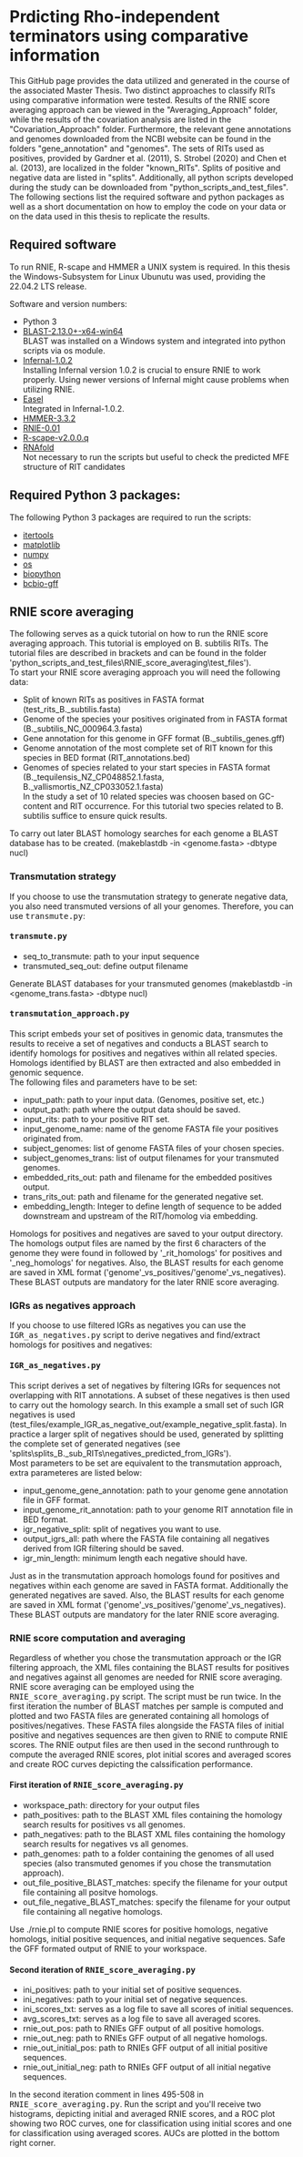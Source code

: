# Prdicting Rho-independent terminators using comparative information

This GitHub page provides the data utilized and generated in the course of the associated Master Thesis. Two distinct approaches to classify RITs using comparative information were tested. Results of the RNIE score averaging approach can be viewed in the "Averaging_Approach" folder, while the results of the covariation analysis are listed in the "Covariation_Approach" folder. Furthermore, the relevant gene annotations and genomes downloaded from the NCBI website can be found in the folders "gene_annotation" and "genomes". The sets of RITs used as positives, provided by Gardner et al. (2011), S. Strobel (2020) and Chen et al. (2013), are localized in the folder "known_RITs". Splits of positive and negative data are listed in "splits".
Additionally, all python scripts developed during the study can be downloaded from "python_scripts_and_test_files". The following sections list the required software and python packages as well as a short documentation on how to employ the code on your data or on the data used in this thesis to replicate the results.

## Required software

To run RNIE, R-scape and HMMER a UNIX system is required. In this thesis the Windows-Subsystem for Linux Ubunutu was used, providing the 22.04.2 LTS release.

Software and version numbers:

* Python 3<br/>
* [BLAST-2.13.0+-x64-win64](https://ftp.ncbi.nlm.nih.gov/blast/executables/blast+/2.13.0/)<br/>
<t/>BLAST was installed on a Windows system and integrated into python scripts via os module.<br/>
* [Infernal-1.0.2](http://eddylab.org/infernal/)<br/>
<t/>Installing Infernal version 1.0.2 is crucial to ensure RNIE to work properly. Using newer versions of Infernal might cause problems when utilizing RNIE. <br/>
* [Easel](http://eddylab.org/infernal/)<br/>
<t/>Integrated in Infernal-1.0.2.<br/>
* [HMMER-3.3.2](http://eddylab.org/software/hmmer/)<br/>
* [RNIE-0.01](https://github.com/ppgardne/RNIE)<br/>
* [R-scape-v2.0.0.q](http://eddylab.org/software/rscape/)<br/>
* [RNAfold](http://rna.tbi.univie.ac.at/)<br/>
<t/>Not necessary to run the scripts but useful to check the predicted MFE structure of RIT candidates

## Required Python 3 packages:<br/>

The following Python 3 packages are required to run the scripts:

* [itertools](https://docs.python.org/3/library/itertools.html)<br/>
* [matplotlib](https://matplotlib.org/)<br/>
* [numpy](https://numpy.org/)<br/>
* [os](https://docs.python.org/3/library/os.html)<br/>
* [biopython](https://biopython.org/)<br/>
* [bcbio-gff](https://pypi.org/project/bcbio-gff/)<br/>

## RNIE score averaging

The following serves as a quick tutorial on how to run the RNIE score averaging approach. This tutorial is employed on B. subtilis RITs. The tutorial files are described in brackets and can be found in the folder 'python_scripts_and_test_files\RNIE_score_averaging\test_files').<br/>
To start your RNIE score averaging approach you will need the following data:

* Split of known RITs as positives in FASTA format (test_rits_B._subtilis.fasta)<br/>
* Genome of the species your positives originated from in FASTA format (B._subtilis_NC_000964.3.fasta)<br/>
* Gene annotation for this genome in GFF format (B._subtilis_genes.gff)<br/>
* Genome annotation of the most complete set of RIT known for this species in BED format (RIT_annotations.bed)<br/>
* Genomes of species related to your start species in FASTA format (B._tequilensis_NZ_CP048852.1.fasta, B._vallismortis_NZ_CP033052.1.fasta)<br/>
<t/>In the study a set of 10 related species was choosen based on GC-content and RIT occurrence. For this tutorial two species related to B. subtilis suffice to ensure quick results.<br/>

To carry out later BLAST homology searches for each genome a BLAST database has to be created. (makeblastdb -in <genome.fasta> -dbtype nucl)


### Transmutation strategy

If you choose to use the transmutation strategy to generate negative data, you also need transmuted versions of all your genomes. Therefore, you can use <tt>transmute.py</tt>:

#### <tt>transmute.py</tt>

* seq_to_transmute: path to your input sequence<br/>
* transmuted_seq_out: define output filename<br/>

Generate BLAST databases for your transmuted genomes (makeblastdb -in <genome_trans.fasta> -dbtype nucl)

#### <tt>transmutation_approach.py</tt>

This script embeds your set of positives in genomic data, transmutes the results to receive a set of negatives and conducts a BLAST search to identify homologs for positives and negatives within all related species. Homologs identified by BLAST are then extracted and also embedded in genomic sequence.<br/>
The following files and parameters have to be set:

* input_path: path to your input data. (Genomes, positive set, etc.)<br/>
* output_path: path where the output data should be saved.<br/>
* input_rits: path to your positive RIT set.<br/>
* input_genome_name: name of the genome FASTA file your positives originated from.<br/>
* subject_genomes: list of genome FASTA files of your chosen species.<br/>
* subject_genomes_trans: list of output filenames for your transmuted genomes.<br/>
* embedded_rits_out: path and filename for the embedded positives output. <br/>
* trans_rits_out: path and filename for the generated negative set.<br/>
* embedding_length: Integer to define length of sequence to be added downstream and upstream of the RIT/homolog via embedding.<br/>

Homologs for positives and negatives are saved to your output directory. The homologs output files are named by the first 6 characters of the genome they were found in followed by '_rit_homologs' for positives and '_neg_homologs' for negatives. Also, the BLAST results for each genome are saved in XML format ('genome'_vs_positives/'genome'_vs_negatives). These BLAST outputs are mandatory for the later RNIE score averaging.

### IGRs as negatives approach

If you choose to use filtered IGRs as negatives you can use the <tt>IGR_as_negatives.py</tt> script to derive negatives and find/extract homologs for positives and negatives:

#### <tt>IGR_as_negatives.py</tt>

This script derives a set of negatives by filtering IGRs for sequences not overlapping with RIT annotations. A subset of these negatives is then used to carry out the homology search. In this example a small set of such IGR negatives is used (test_files/example_IGR_as_negative_out/example_negative_split.fasta). In practice a larger split of negatives should be used, generated by splitting the complete set of generated negatives (see 'splits\splits_B._sub_RITs\negatives_predicted_from_IGRs').<br/>
Most parameters to be set are equivalent to the transmutation approach, extra parameteres are listed below:

* input_genome_gene_annotation: path to your genome gene annotation file in GFF format.<br/>
* input_genome_rit_annotation: path to your genome RIT annotation file in BED format.<br/>
* igr_negative_split: split of negatives you want to use.<br/>
* output_igrs_all: path where the FASTA file containing all negatives derived from IGR filtering should be saved.<br/>
* igr_min_length: minimum length each negative should have.<br/>

Just as in the transmutation approach homologs found for positives and negatives within each genome are saved in FASTA format. Additionally the generated negatives are saved. Also, the BLAST results for each genome are saved in XML format ('genome'_vs_positives/'genome'_vs_negatives). These BLAST outputs are mandatory for the later RNIE score averaging.

### RNIE score computation and averaging

Regardless of whether you chose the transmutation approach or the IGR filtering approach, the XML files containing the BLAST results for positives and negatives against all genomes are needed for RNIE score averaging. RNIE score averaging can be employed using the <tt>RNIE_score_averaging.py</tt> script. The script must be run twice. In the first iteration the number of BLAST matches per sample is computed and plotted and two FASTA files are generated containing all homologs of positives/negatives. These FASTA files alongside the FASTA files of initial positive and negatives sequences are then given to RNIE to compute RNIE scores. The RNIE output files are then used in the second runthrough to compute the averaged RNIE scores, plot initial scores and averaged scores and create ROC curves depicting the calssification performance.

#### First iteration of <tt>RNIE_score_averaging.py</tt>

* workspace_path: directory for your output files<br/>
* path_positives: path to the BLAST XML files containing the homology search results for positives vs all genomes.<br/>
* path_negatives: path to the BLAST XML files containing the homology search results for negatives vs all genomes.<br/>
* path_genomes: path to a folder containing the genomes of all used species (also transmuted genomes if you chose the transmutation approach).<br/>
* out_file_positive_BLAST_matches: specify the filename for your output file containing all positve homologs.<br/>
* out_file_negative_BLAST_matches: specify the filename for your output file containing all negative homologs.<br/>

Use ./rnie.pl to compute RNIE scores for positive homologs, negative homologs, initial positive sequences, and initial negative sequences. Safe the GFF formated output of RNIE to your workspace.

#### Second iteration of <tt>RNIE_score_averaging.py</tt>

* ini_positives: path to your initial set of positive sequences.<br/>
* ini_negatives: path to your initial set of negative sequences.<br/>
* ini_scores_txt: serves as a log file to save all scores of initial sequences.<br/>
* avg_scores_txt: serves as a log file to save all averaged scores.<br/>
* rnie_out_pos: path to RNIEs GFF output of all positive homologs.<br/>
* rnie_out_neg: path to RNIEs GFF output of all negative homologs.<br/>
* rnie_out_initial_pos: path to RNIEs GFF output of all initial positive sequences.<br/>
* rnie_out_initial_neg: path to RNIEs GFF output of all initial negative sequences.<br/>

In the second iteration comment in lines 495-508 in <tt>RNIE_score_averaging.py</tt>. Run the script and you'll receive two histograms, depicting initial and averaged RNIE scores, and a ROC plot showing two ROC curves, one for classification using initial scores and one for classification using averaged scores. AUCs are plotted in the bottom right corner.

